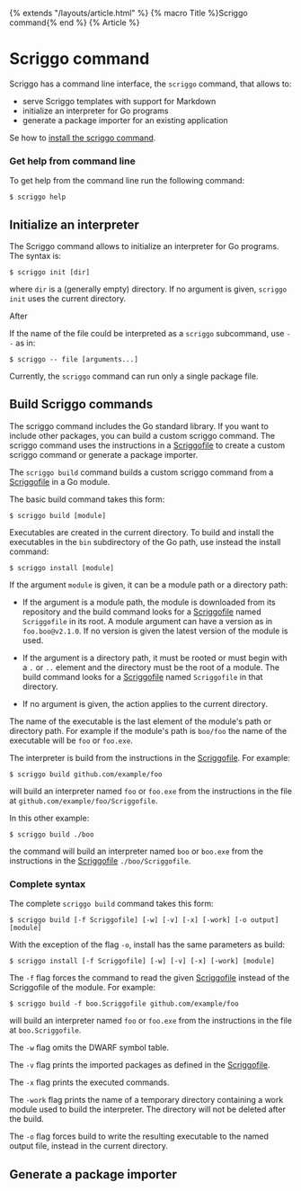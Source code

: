 {% extends "/layouts/article.html" %}
{% macro Title %}Scriggo command{% end %}
{% Article %}

# Scriggo command

Scriggo has a command line interface, the `scriggo` command, that allows to:

* serve Scriggo templates with support for Markdown
* initialize an interpreter for Go programs
* generate a package importer for an existing application

Se how to <a href="/install">install the scriggo command</a>.

### Get help from command line

To get help from the command line run the following command:

```
$ scriggo help
```

## Initialize an interpreter

The Scriggo command allows to initialize an interpreter for Go programs. The syntax is: 

```
$ scriggo init [dir]
```

where `dir` is a (generally empty) directory. If no argument is given, `scriggo init` uses the current directory.

After 

If the name of the file could be interpreted as a `scriggo` subcommand, use `--` as in:

```
$ scriggo -- file [arguments...]
```

Currently, the `scriggo` command can run only a single package file.

## Build Scriggo commands

The scriggo command includes the Go standard library. If you want to include other packages, you can build a custom scriggo command. The scriggo command uses the instructions in a [Scriggofile](scriggofile) to create a custom scriggo command or generate a package importer.

The `scriggo build` command builds a custom scriggo command from a [Scriggofile](scriggofile) in a Go module.

The basic build command takes this form:

```
$ scriggo build [module]
```

Executables are created in the current directory. To build and install the executables in
the `bin` subdirectory of the Go path, use instead the install command:
 
```
$ scriggo install [module]
```

If the argument `module` is given, it can be a module path or a directory path:

* If the argument is a module path, the module is downloaded from its repository
and the build command looks for a [Scriggofile](scriggofile) named `Scriggofile` in its root.
A module argument can have a version as in `foo.boo@v2.1.0`. If no version is
given the latest version of the module is used.

* If the argument is a directory path, it must be rooted or must begin with
a `.` or `..` element and the directory must be the root of a module. The build
command looks for a [Scriggofile](scriggofile) named `Scriggofile` in that directory.

* If no argument is given, the action applies to the current directory.

The name of the executable is the last element of the module's path or
directory path. For example if the module's path is `boo/foo` the name of the
executable will be `foo` or `foo.exe`.

The interpreter is build from the instructions in the [Scriggofile](scriggofile). For example:

```
$ scriggo build github.com/example/foo
```

will build an interpreter named `foo` or `foo.exe` from the instructions in
the file at `github.com/example/foo/Scriggofile`.

In this other example:

```
$ scriggo build ./boo
```

the command will build an interpreter named `boo` or `boo.exe` from the
instructions in the [Scriggofile](scriggofile) `./boo/Scriggofile`.

### Complete syntax

The complete `scriggo build` command takes this form:

```
$ scriggo build [-f Scriggofile] [-w] [-v] [-x] [-work] [-o output] [module] 
```

With the exception of the flag `-o`, install has the same parameters as build:

```
$ scriggo install [-f Scriggofile] [-w] [-v] [-x] [-work] [module] 
```

The `-f` flag forces the command to read the given [Scriggofile](scriggofile) instead of the
Scriggofile of the module. For example:

```
$ scriggo build -f boo.Scriggofile github.com/example/foo
```

will build an interpreter named `foo` or `foo.exe` from the instructions in the file at `boo.Scriggofile`.

The `-w` flag omits the DWARF symbol table.

The `-v` flag prints the imported packages as defined in the [Scriggofile](scriggofile).

The `-x` flag prints the executed commands.

The `-work` flag prints the name of a temporary directory containing a work
module used to build the interpreter. The directory will not be deleted
after the build.

The `-o` flag forces build to write the resulting executable to the named output
file, instead in the current directory.

## Generate a package importer

